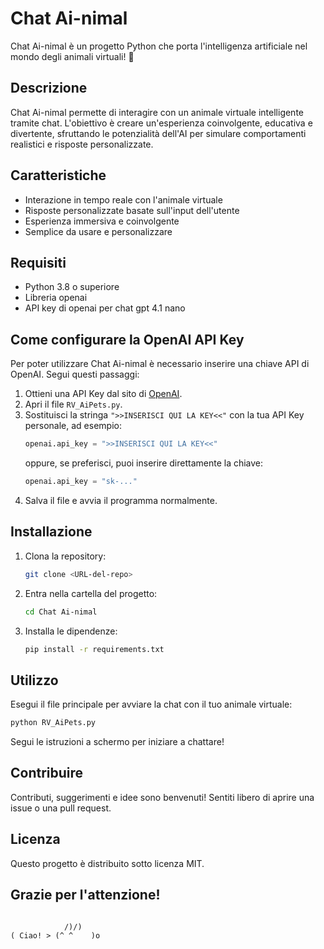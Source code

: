 # Chat Ai-nimal

Chat Ai-nimal è un progetto Python che porta l'intelligenza artificiale nel mondo degli animali virtuali! 🐾

## Descrizione
Chat Ai-nimal permette di interagire con un animale virtuale intelligente tramite chat. L'obiettivo è creare un'esperienza coinvolgente, educativa e divertente, sfruttando le potenzialità dell'AI per simulare comportamenti realistici e risposte personalizzate.

## Caratteristiche
- Interazione in tempo reale con l'animale virtuale
- Risposte personalizzate basate sull'input dell'utente
- Esperienza immersiva e coinvolgente
- Semplice da usare e personalizzare

## Requisiti
- Python 3.8 o superiore
- Libreria openai
- API key di openai per chat gpt 4.1 nano

## Come configurare la OpenAI API Key
Per poter utilizzare Chat Ai-nimal è necessario inserire una chiave API di OpenAI. Segui questi passaggi:

1. Ottieni una API Key dal sito di [OpenAI](https://platform.openai.com/account/api-keys).
2. Apri il file `RV_AiPets.py`.
3. Sostituisci la stringa `">>INSERISCI QUI LA KEY<<"` con la tua API Key personale, ad esempio:
   ```python
   openai.api_key = ">>INSERISCI QUI LA KEY<<"
   ```
   oppure, se preferisci, puoi inserire direttamente la chiave:
   ```python
   openai.api_key = "sk-..."
   ```
4. Salva il file e avvia il programma normalmente.

## Installazione
1. Clona la repository:
   ```bash
   git clone <URL-del-repo>
   ```
2. Entra nella cartella del progetto:
   ```bash
   cd Chat Ai-nimal
   ```
3. Installa le dipendenze:
   ```bash
   pip install -r requirements.txt
   ```

## Utilizzo
Esegui il file principale per avviare la chat con il tuo animale virtuale:
```bash
python RV_AiPets.py
```

Segui le istruzioni a schermo per iniziare a chattare!

## Contribuire
Contributi, suggerimenti e idee sono benvenuti! Sentiti libero di aprire una issue o una pull request.

## Licenza
Questo progetto è distribuito sotto licenza MIT.

## Grazie per l'attenzione!
```

            /)/)
( Ciao! > (^ ^    )o

```
